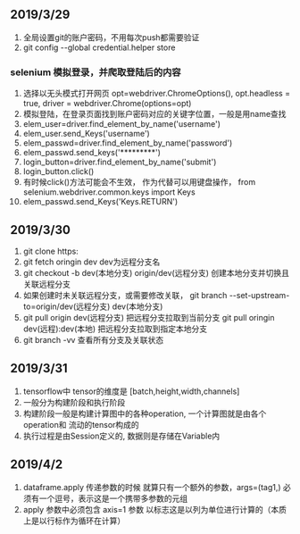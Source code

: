 ## 2019/3/29

1. 全局设置git的账户密码，不用每次push都需要验证
2. git config --global credential.helper store

### selenium 模拟登录，并爬取登陆后的内容

1. 选择以无头模式打开网页 opt=webdriver.ChromeOptions(), opt.headless = true, driver = webdriver.Chrome(options=opt)
2. 模拟登陆，在登录页面找到账户密码对应的关键字位置，一般是用name查找
3. elem_user=driver.find_element_by_name('username')
4. elem_user.send_Keys('username')
5. elem_passwd=driver.find_element_by_name('password')
6. elem_passwd.send_keys('*********')
7. login_button=driver.find_element_by_name('submit')
8. login_button.click()
9. 有时候click()方法可能会不生效， 作为代替可以用键盘操作， from selenium.webdriver.common.keys import Keys
10. elem_passwd.send_Keys('Keys.RETURN')

## 2019/3/30

1. git clone https:
2. git fetch oringin dev  dev为远程分支名
3. git checkout -b dev(本地分支) origin/dev(远程分支)  创建本地分支并切换且关联远程分支
4. 如果创建时未关联远程分支，或需要修改关联， git branch --set-upstream-to=origin/dev(远程分支) dev(本地分支)
5. git pull origin dev(远程分支)  把远程分支拉取到当前分支  git pull oringin dev(远程):dev(本地) 把远程分支拉取到指定本地分支
6. git branch -vv 查看所有分支及关联状态

## 2019/3/31

1. tensorflow中 tensor的维度是 [batch,height,width,channels]
2. 一般分为构建阶段和执行阶段
3. 构建阶段一般是构建计算图中的各种operation, 一个计算图就是由各个operation和 流动的tensor构成的
4. 执行过程是由Session定义的, 数据则是存储在Variable内

## 2019/4/2

1. dataframe.apply 传递参数的时候 就算只有一个额外的参数，args=(tag1,) 必须有一个逗号，表示这是一个携带多参数的元组
2. apply 参数中必须包含 axis=1 参数 以标志这是以列为单位进行计算的（本质上是以行标作为循环在计算）